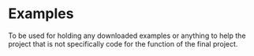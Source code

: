 # Examples

To be used for holding any downloaded examples or anything to help the project that is not specifically code for the function of the final project.
